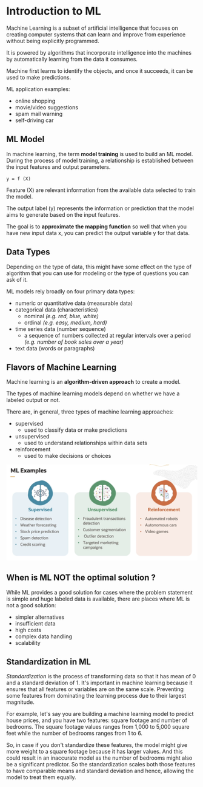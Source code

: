 # Introduction to ML

Machine Learning is a subset of artificial intelligence that focuses on creating computer systems that can learn and improve from experience without being explicitly programmed.

It is powered by algorithms that incorporate intelligence into the machines by automatically learning from the data it consumes.

Machine first learns to identify the objects, and once it succeeds, it can be used to make predictions.

ML application examples:
- online shopping
- movie/video suggestions
- spam mail warning
- self-driving car

## ML Model

In machine learning, the term **model training** is used to build an ML model. During the process of model training, a relationship is established between the input features and output parameters. 

    y = f (X)

Feature (X) are relevant information from the available data selected to train the model.

The output label (y) represents the information or prediction that the model aims to generate based on the input features.

The goal is to **approximate the mapping function** so well that when you have new input data x, you can predict the output variable y for that data.

## Data Types

Depending on the type of data, this might have some effect on the type of algorithm that you can use for modeling or the type of questions you can ask of it. 

ML models rely broadly on four primary data types:
- numeric or quantitative data (measurable data)
- categorical data (characteristics)
    - nominal *(e.g. red, blue, white)*
    - ordinal *(e.g. easy, medium, hard)*
- time series data (number sequence)
    - a sequence of numbers collected at regular intervals over a period *(e.g. number of book sales over a year)*
- text data (words or paragraphs)

## Flavors of Machine Learning

Machine learning is an **algorithm-driven approach** to create a model.

The types of machine learning models depend on whether we have a labeled output or not. 

There are, in general, three types of machine learning approaches:
- supervised
    - used to classify data or make predictions
- unsupervised
    - used to understand relationships within data sets
- reinforcement
    - used to make decisions or choices

![ML Examples](../images/ml_examples.png)

## When is ML NOT the optimal solution ?

While ML provides a good solution for cases where the problem statement is simple and huge labeled data is available, there are places where ML is not a good solution:
- simpler alternatives
- insufficient data
- high costs
- complex data handling
- scalability 

## Standardization in ML

*Standardization* is the process of transforming data so that it has mean of 0 and a standard deviation of 1. It's important in machine learning because it ensures that all features or variables are on the same scale. Preventing some features from dominating the learning process due to their largest magnitude.

For example, let's say you are building a machine learning model to predict house prices, and you have two features: square footage and number of bedrooms. The square footage values ranges from 1,000 to 5,000 square feet while the number of bedrooms ranges from 1 to 6.

So, in case if you don't standardize these features, the model might give more weight to a square footage because it has larger values. And this could result in an inaccurate model as the number of bedrooms might also be a significant predictor. So the standardization scales both those features to have comparable means and standard deviation and hence, allowing the model to treat them equally. 